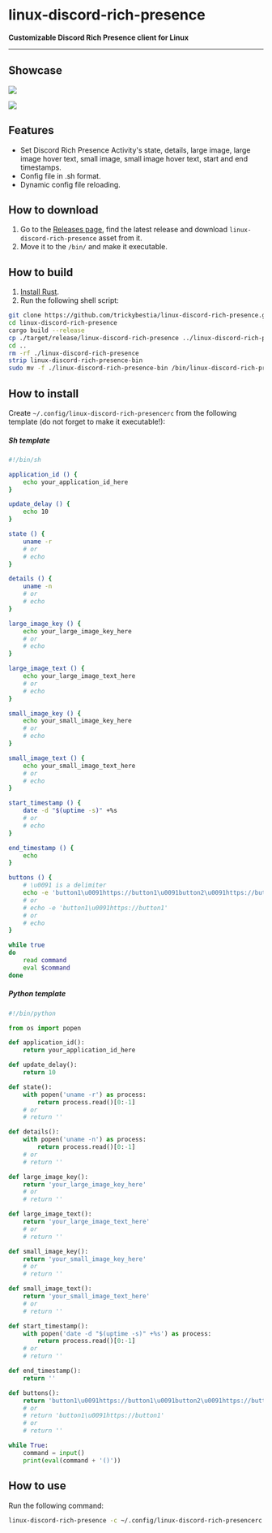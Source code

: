 # linux-discord-rich-presence

**Customizable Discord Rich Presence client for Linux**

---

## Showcase

![](./assets/1.png)

![](./assets/2.png)

## Features

* Set Discord Rich Presence Activity's state, details, large image, large image hover text, small image, small image hover text, start and end timestamps.
* Config file in .sh format.
* Dynamic config file reloading.

## How to download

1. Go to the [Releases page](https://github.com/trickybestia/linux-discord-rich-presence/releases), find the latest release and download `linux-discord-rich-presence` asset from it.
2. Move it to the `/bin/` and make it executable.

## How to build

1. [Install Rust](https://rustup.rs/).
2. Run the following shell script:
```sh
git clone https://github.com/trickybestia/linux-discord-rich-presence.git
cd linux-discord-rich-presence
cargo build --release
cp ./target/release/linux-discord-rich-presence ../linux-discord-rich-presence-bin
cd ..
rm -rf ./linux-discord-rich-presence
strip linux-discord-rich-presence-bin
sudo mv -f ./linux-discord-rich-presence-bin /bin/linux-discord-rich-presence
```

## How to install 

Create `~/.config/linux-discord-rich-presencerc` from the following template (do not forget to make it executable!):
##### Sh template
```sh
#!/bin/sh

application_id () {
    echo your_application_id_here
}

update_delay () {
    echo 10
}

state () {
    uname -r
    # or
    # echo
}

details () {
    uname -n
    # or
    # echo
}

large_image_key () {
    echo your_large_image_key_here
    # or
    # echo
}

large_image_text () {
    echo your_large_image_text_here
    # or
    # echo
}

small_image_key () {
    echo your_small_image_key_here
    # or
    # echo
}

small_image_text () {
    echo your_small_image_text_here
    # or
    # echo
}

start_timestamp () {
    date -d "$(uptime -s)" +%s
    # or
    # echo
}

end_timestamp () {
    echo
}

buttons () {
    # \u0091 is a delimiter
    echo -e 'button1\u0091https://button1\u0091button2\u0091https://button2'
    # or
    # echo -e 'button1\u0091https://button1'
    # or
    # echo
}

while true
do
    read command
    eval $command
done
```
##### Python template
```python
#!/bin/python

from os import popen

def application_id():
    return your_application_id_here

def update_delay():
    return 10

def state():
    with popen('uname -r') as process:
        return process.read()[0:-1]
    # or
    # return ''

def details():
    with popen('uname -n') as process:
        return process.read()[0:-1]
    # or
    # return ''

def large_image_key():
    return 'your_large_image_key_here'
    # or
    # return ''

def large_image_text():
    return 'your_large_image_text_here'
    # or
    # return ''

def small_image_key():
    return 'your_small_image_key_here'
    # or
    # return ''

def small_image_text():
    return 'your_small_image_text_here'
    # or
    # return ''

def start_timestamp():
    with popen('date -d "$(uptime -s)" +%s') as process:
        return process.read()[0:-1]
    # or
    # return ''

def end_timestamp():
    return ''

def buttons():
    return 'button1\u0091https://button1\u0091button2\u0091https://button2'
    # or
    # return 'button1\u0091https://button1'
    # or
    # return ''

while True:
    command = input()
    print(eval(command + '()'))
```


## How to use

Run the following command:
```sh
linux-discord-rich-presence -c ~/.config/linux-discord-rich-presencerc
```
